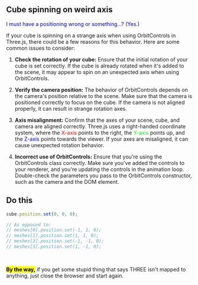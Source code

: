 ## Cube spinning on weird axis

<span style="color:#0000dd;">I must have a positioning wrong or something...?  (Yes.)</span>

If your cube is spinning on a strange axis when using OrbitControls in Three.js, there could be a few reasons for this behavior. Here are some common issues to consider:

1. **Check the rotation of your cube:** Ensure that the initial rotation of your cube is set correctly. If the cube is already rotated when it's added to the scene, it may appear to spin on an unexpected axis when using OrbitControls.

2. **Verify the camera position:** The behavior of OrbitControls depends on the camera's position relative to the scene. Make sure that the camera is positioned correctly to focus on the cube. If the camera is not aligned properly, it can result in strange rotation axes.

3. **Axis misalignment:** Confirm that the axes of your scene, cube, and camera are aligned correctly. Three.js uses a right-handed coordinate system, where the <span style="color:red;">X-axis</span> points to the right, the <span style="color:lime;">Y-axis</span> points up, and the <span style="color:blue;">Z-axis</span> points towards the viewer. If your axes are misaligned, it can cause unexpected rotation behavior.

4. **Incorrect use of OrbitControls:** Ensure that you're using the OrbitControls class correctly. Make sure you've added the controls to your renderer, and you're updating the controls in the animation loop. Double-check the parameters you pass to the OrbitControls constructor, such as the camera and the DOM element.

## Do this

```js
cube.position.set(0, 0, 0);

// As opposed to:
// meshes[0].position.set(-1, 1, 0);
// meshes[1].position.set(1, 1, 0);
// meshes[2].position.set(-1, -1, 0);
// meshes[3].position.set(1, -1, 0);
```

<br>

<mark>**By the way,**</mark> if you get some stupid thing that says THREE isn't mapped to anything, just close the browser and start again.

<br>
